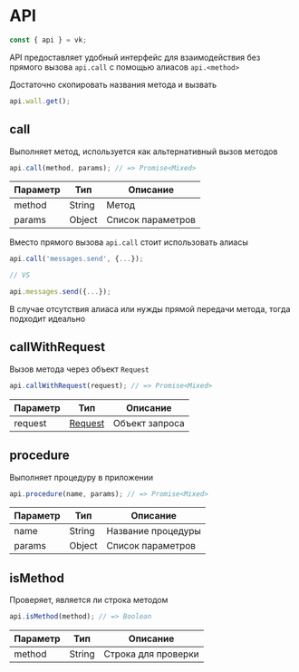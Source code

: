 # API

```js
const { api } = vk;
```

API предоставляет удобный интерфейс для взаимодействия без прямого вызова `api.call` с помощью алиасов `api.<method>`

Достаточно скопировать названия метода и вызвать

```js
api.wall.get();
```

## call
Выполняет метод, используется как альтернативный вызов методов

```js
api.call(method, params); // => Promise<Mixed>
```

| Параметр | Тип    | Описание          |
|----------|--------|-------------------|
| method   | String | Метод             |
| params   | Object | Список параметров |

Вместо прямого вызова `api.call` стоит использовать алиасы

```js
api.call('messages.send', {...});

// VS

api.messages.send({...});
```

В случае отсутствия алиаса или нужды прямой передачи метода, тогда подходит идеально

## callWithRequest
Вызов метода через объект `Request`

```js
api.callWithRequest(request); // => Promise<Mixed>
```

| Параметр | Тип                   | Описание       |
|----------|-----------------------|----------------|
| request  | [Request](request.md) | Объект запроса |

## procedure
Выполняет процедуру в приложении

```js
api.procedure(name, params); // => Promise<Mixed>
```

| Параметр | Тип    | Описание           |
|----------|--------|--------------------|
| name     | String | Название процедуры |
| params   | Object | Список параметров  |

## isMethod
Проверяет, является ли строка методом

```js
api.isMethod(method); // => Boolean
```

| Параметр | Тип    | Описание            |
|----------|--------|---------------------|
| method   | String | Строка для проверки |

